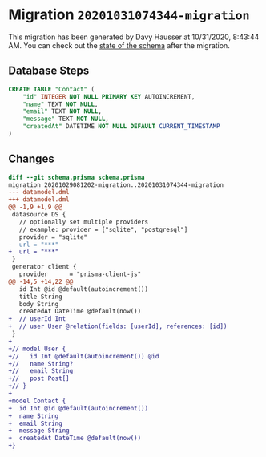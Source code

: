 # Migration `20201031074344-migration`

This migration has been generated by Davy Hausser at 10/31/2020, 8:43:44 AM.
You can check out the [state of the schema](./schema.prisma) after the migration.

## Database Steps

```sql
CREATE TABLE "Contact" (
    "id" INTEGER NOT NULL PRIMARY KEY AUTOINCREMENT,
    "name" TEXT NOT NULL,
    "email" TEXT NOT NULL,
    "message" TEXT NOT NULL,
    "createdAt" DATETIME NOT NULL DEFAULT CURRENT_TIMESTAMP
)
```

## Changes

```diff
diff --git schema.prisma schema.prisma
migration 20201029081202-migration..20201031074344-migration
--- datamodel.dml
+++ datamodel.dml
@@ -1,9 +1,9 @@
 datasource DS {
   // optionally set multiple providers
   // example: provider = ["sqlite", "postgresql"]
   provider = "sqlite"
-  url = "***"
+  url = "***"
 }
 generator client {
   provider      = "prisma-client-js"
@@ -14,5 +14,22 @@
   id Int @id @default(autoincrement())
   title String
   body String
   createdAt DateTime @default(now())
+  // userId Int
+  // user User @relation(fields: [userId], references: [id])
 }
+
+// model User {
+//   id Int @default(autoincrement()) @id
+//   name String?
+//   email String
+//   post Post[]
+// }
+
+model Contact {
+  id Int @id @default(autoincrement())
+  name String
+  email String
+  message String
+  createdAt DateTime @default(now())
+}
```


